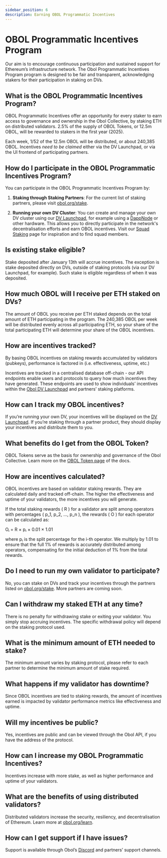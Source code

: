```yaml
---
sidebar_position: 6
description: Earning OBOL Programmatic Incentives
---
```


# OBOL Programmatic Incentives Program

Our aim is to encourage continuous participation and sustained support for Ethereum’s infrastructure network. The Obol Programmatic Incentives Program program is designed to be fair and transparent, acknowledging stakers for their participation in staking on DVs.

## What is the OBOL Programmatic Incentives Program?

OBOL Programmatic Incentives offer an opportunity for every staker to earn access to governance and ownership in the Obol Collective, by staking ETH on distributed validators. 2.5% of the supply of OBOL Tokens, or 12.5m OBOL, will be rewarded to stakers in the first year (2025).

Each week, 1/52 of the 12.5m OBOL will be distributed, or about 240,385 OBOL. Incentives *need to be claimed* either via the DV Launchpad, or via the UI frontend of participating partners. 

## How do I participate in the OBOL Programmatic Incentives Program?

You can participate in the OBOL Programmatic Incentives Program by:

1. **Staking through Staking Partners**: For the current list of staking partners, please visit [obol.org/stake](https://obol.org/stake).

2. **Running your own DV Cluster**: You can create and manage your own DV cluster using our [DV Launchpad](https://launchpad.obol.org), for example using a [DappNode](https://dappnode.com/) or other hardware. This allows you to directly participate in the network's decentralisation efforts and earn OBOL incentives. Visit our [Squad Staking](https://squadstaking.com) page for inspiration and to find squad members. 


## Is existing stake eligible?

Stake deposited after January 13th will accrue incentives. The exception is stake deposited directly on DVs, outside of staking protocols (via our DV Launchpad, for example). Such stake is eligible regardless of when it was deposited. 

## How much OBOL will I receive per ETH staked on DVs?

The amount of OBOL you receive per ETH staked depends on the total amount of ETH participating in the program. The 240,385 OBOL per week will be distributed evenly across all participating ETH, so your share of the total participating ETH will determine your share of the OBOL incentives.  


## How are incentives tracked?

By basing OBOL incentives on staking rewards accumulated by validators (pubkeys), performance is factored in (i.e. effectiveness, uptime, etc.)

Incentives are tracked in a centralised database off-chain - our API endpoints enable users and protocols to query how much incentives they have generated. These endpoints are used to show individuals’ incentives within the [Obol DV Launchpad](https://launchpad.obol.org) and partners’ staking platforms.

## How can I track my OBOL incentives?

If you’re running your own DV, your incentives will be displayed on the [DV Launchpad](https://launchpad.obol.org). If you’re staking through a partner product, they should display your incentives and distribute them to you.

## What benefits do I get from the OBOL Token?

OBOL Tokens serve as the basis for ownership and governance of the Obol Collective. Learn more on the [OBOL Token page](./obol-token.md) of the docs.

## How are incentives calculated?

OBOL incentives are based on validator staking rewards. They are calculated daily and tracked off-chain. The higher the effectiveness and uptime of your validators, the more incentives you will generate.

If the total staking rewards \( R \) for a validator are split among operators with percentages \( p_1, p_2, ..., p_n \), the rewards \( O \) for each operator can be calculated as:

Oᵢ = R × pᵢ × 0.01 × 1.01

where pᵢ is the split percentage for the i-th operator. We multiply by 1.01 to ensure that the full 1% of rewards is accurately distributed among operators, compensating for the initial deduction of 1% from the total rewards.

## Do I need to run my own validator to participate?

No, you can stake on DVs and track your incentives through the partners listed on [obol.org/stake](https://obol.org/stake). More partners are coming soon.

## Can I withdraw my staked ETH at any time?

There is no penalty for withdrawing stake or exiting your validator. You simply stop accruing incentives. The specific withdrawal policy will depend on the staking protocol used.

## What is the minimum amount of ETH needed to stake?

The minimum amount varies by staking protocol, please refer to each partner to determine the minimum amount of stake required.

## What happens if my validator has downtime?

Since OBOL incentives are tied to staking rewards, the amount of incentives earned is impacted by validator performance metrics like effectiveness and uptime.

## Will my incentives be public?

Yes, incentives are public and can be viewed through the Obol API, if you have the address of the protocol.

## How can I increase my OBOL Programmatic Incentives?

Incentives increase with more stake, as well as higher performance and uptime of your validators.

## What are the benefits of using distributed validators?

Distributed validators increase the security, resiliency, and decentralisation of Ethereum. Learn more at [obol.org/learn](https://obol.org/learn).

## How can I get support if I have issues?

Support is available through Obol’s [Discord](https://discord.gg/obol) and partners’ support channels.